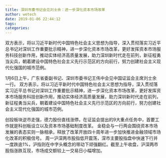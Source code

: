 ```yaml
---
title: 深圳市委书记会见刘士余：进一步深化资本市场改革
author: wetech
date: 2019-01-06 22:44:12
tags: 
categories: 
---
```

双方表示，将以习近平新时代中国特色社会主义思想为指导，深入贯彻落实习近平总书记对深圳工作重要批示精神，进一步深化资本市场改革，更好发挥资本市场服务科技创新作用，推动实体经济高质量发展，助力深圳新时代走在前列，新征程勇当尖兵，朝着建设中国特色社会主义先行示范区的方向前行，努力创建社会主义现代化强国的城市范例。
<!-- more -->
1月6日上午，广东省委副书记、深圳市委书记王伟中会见中国证监会主席刘士余一行。
双方表示，将以习近平新时代中国特色社会主义思想为指导，深入贯彻落实习近平总书记对深圳工作重要批示精神，进一步深化资本市场改革，更好发挥资本市场服务科技创新作用，推动实体经济高质量发展，助力深圳新时代走在前列，新征程勇当尖兵，朝着建设中国特色社会主义先行示范区的方向前行，努力创建社会主义现代化强国的城市范例。
 
 
创投板块逆市走强，德力股份直线涨停。在证监会提出的9大重点任务中，首要工作就是科创板设立以及资本市场基础制度改革。
金稳会与一行两会围绕资本市场发展的表态实则一脉相承，释放了改革开放四十周年进一步加快推进金融领域市场化改革的积极信号。
周一沪深两市股指低开震荡，深市主要股指盘中快速下行并一度跌逾1%，沪指则在中字头概念的带动下顽强翻红。截至上午收盘，沪深两市股指涨跌互现，市场成交额较上一交易日小幅增加。
